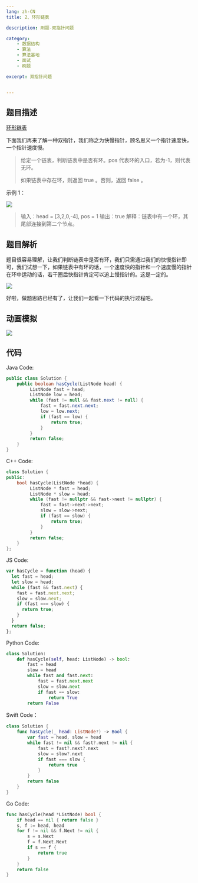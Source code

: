 ```yaml
---
lang: zh-CN
title: 2、环形链表

description: 刷题-双指针问题

category: 
    - 数据结构
    - 算法
    - 算法基地
    - 面试
    - 刷题

excerpt: 双指针问题


---
```



## 题目描述

[环形链表](https://leetcode-cn.com/problems/linked-list-cycle/)

下面我们再来了解一种双指针，我们称之为快慢指针，顾名思义一个指针速度快，一个指针速度慢。


> 给定一个链表，判断链表中是否有环。pos 代表环的入口，若为-1，则代表无环。
>
> 如果链表中存在环，则返回 true 。否则，返回 false 。

示例 1：

![](https://chengxuchu-1301103198.cos.ap-beijing.myqcloud.com/Photo/202304172341678.png)

> 输入：head = [3,2,0,-4], pos = 1
> 输出：true
> 解释：链表中有一个环，其尾部连接到第二个节点。

## 题目解析

题目很容易理解，让我们判断链表中是否有环，我们只需通过我们的快慢指针即可，我们试想一下，如果链表中有环的话，一个速度快的指针和一个速度慢的指针在环中运动的话，若干圈后快指针肯定可以追上慢指针的。这是一定的。

![](https://chengxuchu-1301103198.cos.ap-beijing.myqcloud.com/Photo/202304172341179.png)

好啦，做题思路已经有了，让我们一起看一下代码的执行过程吧。

## 动画模拟

![](https://chengxuchu-1301103198.cos.ap-beijing.myqcloud.com/Photo/202304172342024.gif)

## 代码

Java Code:

```java
public class Solution {
    public boolean hasCycle(ListNode head) {
         ListNode fast = head;
         ListNode low = head;
         while (fast != null && fast.next != null) {
             fast = fast.next.next;
             low = low.next;
             if (fast == low) {
                 return true;
             }
         }
         return false;
    }
}
```

C++ Code:

```cpp
class Solution {
public:
    bool hasCycle(ListNode *head) {
         ListNode * fast = head;
         ListNode * slow = head;
         while (fast != nullptr && fast->next != nullptr) {
             fast = fast->next->next;
             slow = slow->next;
             if (fast == slow) {
                 return true;
             }
         }
         return false;
    }
};
```

JS Code:

```javascript
var hasCycle = function (head) {
  let fast = head;
  let slow = head;
  while (fast && fast.next) {
    fast = fast.next.next;
    slow = slow.next;
    if (fast === slow) {
      return true;
    }
  }
  return false;
};
```

Python Code:

```python
class Solution:
    def hasCycle(self, head: ListNode) -> bool:
        fast = head
        slow = head
        while fast and fast.next:
            fast = fast.next.next
            slow = slow.next
            if fast == slow:
                return True
        return False
```

Swift Code：

```swift
class Solution {
    func hasCycle(_ head: ListNode?) -> Bool {
        var fast = head, slow = head
        while fast != nil && fast?.next != nil {
            fast = fast?.next?.next
            slow = slow?.next
            if fast === slow {
                return true
            }
        }
        return false
    }
}
```

Go Code:

```go
func hasCycle(head *ListNode) bool {
    if head == nil { return false }
    s, f := head, head
    for f != nil && f.Next != nil {
        s = s.Next
        f = f.Next.Next
        if s == f {
            return true
        }
    }
    return false
}
```